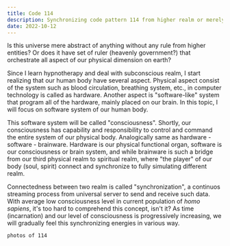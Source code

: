 ```yaml
---
title: Code 114
description: Synchronizing code pattern 114 from higher realm or merely our natural projection ability?
date: 2022-10-12
---
```


Is this universe mere abstract of anything without any rule from higher entities? Or does it have set of ruler (heavenly government?) that orchestrate all aspect of our physical dimension on earth?

Since I learn hypnotherapy and deal with subconscious realm, I start realizing that our human body have several aspect. Physical aspect consist of the system such as blood circulation, breathing system, etc., in computer technology is called as hardware. Another aspect is "software-like" system that program all of the hardware, mainly placed on our brain. In this topic, I will focus on software system of our human body.

This software system will be called "consciousness". Shortly, our consciousness has capability and responsibility to control and command the entire system of our physical body. Analogically same as hardware - software - brainware. Hardware is our physical functional organ, software is our consciousness or brain system, and while brainware is such a bridge from our third physical realm to spiritual realm, where "the player" of our body (soul, spirit) connect and synchronize to fully simulating different realm.

Connectedness between two realm is called "synchronization", a continuos streaming process from universal server to send and receive such data. With average low consciousness level in current population of *homo sapiens*, it's too hard to comprehend this concept, isn't it? As time (incarnation) and our level of consciousness is progressively increasing, we will gradually feel this synchronizing energies in various way.

`photos of 114`